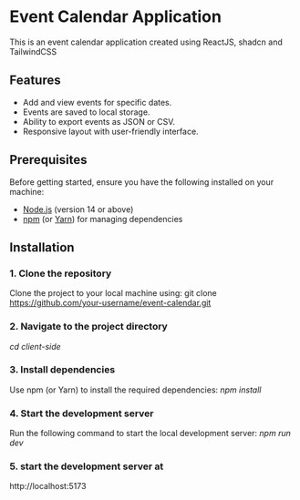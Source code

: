 # Event Calendar Application
This is an event calendar application created using ReactJS, shadcn and TailwindCSS 

## Features
- Add and view events for specific dates.
- Events are saved to local storage.
- Ability to export events as JSON or CSV.
- Responsive layout with user-friendly interface.

## Prerequisites
Before getting started, ensure you have the following installed on your machine:
- [Node.js](https://nodejs.org/) (version 14 or above)
- [npm](https://www.npmjs.com/get-npm) (or [Yarn](https://yarnpkg.com/)) for managing dependencies

## Installation
### 1. Clone the repository
Clone the project to your local machine using:
git clone https://github.com/your-username/event-calendar.git

### 2. Navigate to the project directory
_cd client-side_

### 3. Install dependencies
Use npm (or Yarn) to install the required dependencies:
_npm install_

### 4. Start the development server
Run the following command to start the local development server:
_npm run dev_

### 5. start the development server at 
http://localhost:5173
